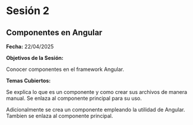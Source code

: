# Sesión 2 #

## Componentes en Angular ##

**Fecha:** 22/04/2025

**Objetivos de la Sesión:**

Conocer componentes en el framework Angular.

**Temas Cubiertos:**

Se explica lo que es un componente y como crear sus archivos de manera manual. Se enlaza al componente principal para su uso.

Adicionalmente se crea un componente empleando la utilidad de Angular. Tambien se enlaza al componente principal.
